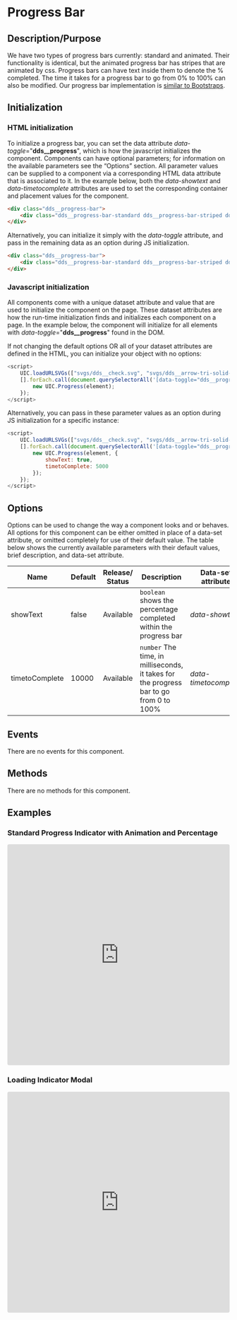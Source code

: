 # Progress Bar

## Description/Purpose

We have two types of progress bars currently: standard and animated. Their functionality is identical, but the animated progress bar has stripes that are animated by css.  Progress bars can have text inside them to denote the % completed. The time it takes for a progress bar to go from 0% to 100% can also be modified. Our progress bar implementation is [similar to Bootstraps](https://getbootstrap.com/docs/4.4/components/progress/).

## Initialization

### HTML initialization

To initialize a progress bar, you can set the data attribute *data-toggle*="**dds__progress**", which is how the javascript initializes the component. Components can have optional parameters; for information on the available parameters see the “Options” section. All parameter values can be supplied to a component via a corresponding HTML data attribute that is associated to it. In the example below, both the *data-showtext* and *data-timetocomplete* attributes are used to set the corresponding container and placement values for the component.

```HTML
<div class="dds__progress-bar">
    <div class="dds__progress-bar-standard dds__progress-bar-striped dds__progress-bar-animated" role="progressbar" style="width: 0%;" aria-valuenow="0" aria-valuemin="0" aria-valuemax="100" data-toggle="dds__progress" data-showtext=”true” data-timetocomplete=”1000”></div>
</div>
```

Alternatively, you can initialize it simply with the *data-toggle* attribute, and pass in the remaining data as an option during JS initialization.

```HTML
<div class="dds__progress-bar">
    <div class="dds__progress-bar-standard dds__progress-bar-striped dds__progress-bar-animated" role="progressbar" style="width: 0%;" aria-valuenow="0" aria-valuemin="0" aria-valuemax="100" data-toggle="dds__progress"></div>
</div>
```

### Javascript initialization

All components come with a unique dataset attribute and value that are used to initialize the component on the page. These dataset attributes are how the run-time initialization finds and initializes each component on a page. In the example below, the component will initialize for all elements with *data-toggle*="**dds__progress**" found in the DOM.

If not changing the default options OR all of your dataset attributes are defined in the HTML, you can initialize your object with no options:

```javascript
<script>
    UIC.loadURLSVGs(["svgs/dds__check.svg", "svgs/dds__arrow-tri-solid-right.svg"]);
    [].forEach.call(document.querySelectorAll('[data-toggle="dds__progress"]'), function(element) {
        new UIC.Progress(element);
    });
</script>
```

Alternatively, you can pass in these parameter values as an option during JS initialization for a specific instance:

```javascript
<script>
    UIC.loadURLSVGs(["svgs/dds__check.svg", "svgs/dds__arrow-tri-solid-right.svg"]);
    [].forEach.call(document.querySelectorAll('[data-toggle="dds__progress"]'), function(element) {
        new UIC.Progress(element, {
            showText: true,
            timetoComplete: 5000
        });
    });
</script>
```

## Options

Options can be used to change the way a component looks and or behaves. All options for this component can be either omitted in place of a data-set attribute, or omitted completely for use of their default value. The table below shows the currently available parameters with their default values, brief description, and data-set attribute.

Name | Default | Release/ Status | Description | Data-set attribute
--- | --- | --- | --- | ---
showText | false | Available | `boolean` shows the percentage completed within the progress bar | *data-showtext*
timetoComplete | 10000 | Available | `number` The time, in milliseconds, it takes for the progress bar to go from 0 to 100% | *data-timetocomplete*

## Events

There are no events for this component.

## Methods

There are no methods for this component.

## Examples

### Standard Progress Indicator with Animation and Percentage

<iframe width="100%" height="200px"
     src="https://codesandbox.io/embed/uicore-popover-yny0b?fontsize=14&hidenavigation=1&theme=dark&view=preview"
     style="width:100%; height:500px; border:0; border-radius: 4px; overflow:hidden;"
     title="UICore Progress"
     allow="geolocation; microphone; camera; midi; vr; accelerometer; gyroscope; payment; ambient-light-sensor; encrypted-media; usb"
     sandbox="allow-modals allow-forms allow-popups allow-scripts allow-same-origin"
   ></iframe>

### Loading Indicator Modal

<iframe width="100%" height="300px"
     src="https://codesandbox.io/embed/uicore-progress-loading-indicator-g5sfh?fontsize=14&hidenavigation=1&theme=dark&view=preview"
     style="width:100%; height:500px; border:0; border-radius: 4px; overflow:hidden;"
     title="UICore Progress Loading Indicator"
     allow="geolocation; microphone; camera; midi; vr; accelerometer; gyroscope; payment; ambient-light-sensor; encrypted-media; usb"
     sandbox="allow-modals allow-forms allow-popups allow-scripts allow-same-origin"
   ></iframe>
